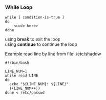### While Loop
```
while [ condition-is-true ]
do
    <code here>
done
```

using **break** to exit the loop  
using **continue** to continue the loop

Example read line by line from file: /etc/shadow
```
#!/bin/bash

LINE_NUM=1
while read LINE
do
  echo "${LINE_NUM}: ${LINE}"
  ((LINE_NUM++))
done < /etc/passwd
```
